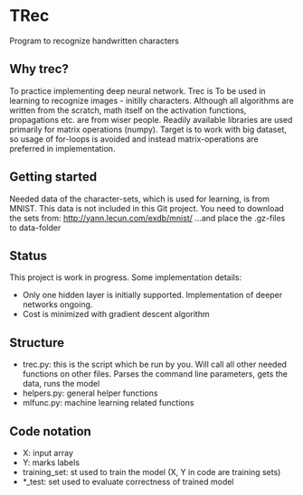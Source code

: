 # TRec
Program to recognize handwritten characters

## Why trec?
To practice implementing deep neural network.
Trec is To be used in learning to recognize images - initilly characters.
Although all algorithms are written from the scratch, math itself on the
activation functions, propagations etc. are from wiser people.
Readily available libraries are used primarily for matrix operations (numpy).
Target is to work with big dataset, so usage of for-loops is avoided 
and instead matrix-operations are preferred in implementation.

## Getting started
Needed data of the character-sets, which is used for learning, is from MNIST.
This data is not included in this Git project. You need to download the sets from:
http://yann.lecun.com/exdb/mnist/
...and place the .gz-files to data-folder


## Status
This project is work in progress. Some implementation details:
- Only one hidden layer is initially supported. Implementation of deeper networks ongoing.
- Cost is minimized with gradient descent algorithm

## Structure
- trec.py: this is the script which be run by you. Will call all other needed functions on other files. 
Parses the command line parameters, gets the data, runs the model
- helpers.py: general helper functions
- mlfunc.py: machine learning related functions

## Code notation
- X: input array
- Y: marks labels
- training_set: st used to train the model (X, Y in code are training sets)
- *_test: set used to evaluate correctness of trained model